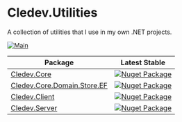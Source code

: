 # Cledev.Utilities
A collection of utilities that I use in my own .NET projects.

[![Main](https://github.com/Cledev-Limited/Cledev.Utilities/actions/workflows/main.yml/badge.svg)](https://github.com/Cledev-Limited/Cledev.Utilities/actions/workflows/main.yml)

| Package                                                                   | Latest Stable                                                                                                                     |
|---------------------------------------------------------------------------|-----------------------------------------------------------------------------------------------------------------------------------|
| [Cledev.Core](https://www.nuget.org/packages/Cledev.Core)                 | [![Nuget Package](https://img.shields.io/badge/nuget-3.1.0-blue.svg)](https://www.nuget.org/packages/Cledev.Core)                 |
| [Cledev.Core.Domain.Store.EF](https://www.nuget.org/packages/Cledev.Core.Domain.Store.EF) | [![Nuget Package](https://img.shields.io/badge/nuget-3.1.0-blue.svg)](https://www.nuget.org/packages/Cledev.Core.Domain.Store.EF) |
| [Cledev.Client](https://www.nuget.org/packages/Cledev.Client)             | [![Nuget Package](https://img.shields.io/badge/nuget-3.1.0-blue.svg)](https://www.nuget.org/packages/Cledev.Client)               |
| [Cledev.Server](https://www.nuget.org/packages/Cledev.Server)             | [![Nuget Package](https://img.shields.io/badge/nuget-3.1.0-blue.svg)](https://www.nuget.org/packages/Cledev.Server)               |
